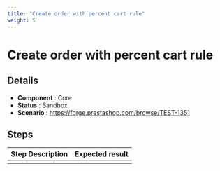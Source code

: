 ```yaml
---
title: "Create order with percent cart rule"
weight: 5
---
```


# Create order with percent cart rule
## Details
* **Component** : Core
* **Status** : Sandbox
* **Scenario** : https://forge.prestashop.com/browse/TEST-1351

## Steps
| Step Description | Expected result |
| ----- | ----- |
|  |  |
